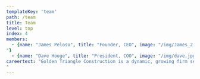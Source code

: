 ```yaml
---
templateKey: 'team'
path: /team
title: Team
level: top
index: 4
members:
  - {name: "James Peloso", title: "Founder, CEO", image: "/img/James_2.jpg", description: "Since founding Golden Triangle Construction Management Inc. in 2002, acting president James brings over three decades of construction industry and land development expertise to Golden Triangle. Having served as Director of Planning and Facilities for a school division, a Vice-President of a subcontracting company, and managing a general contracting firm, James has extensive hands-on experience in institutional, commercial, industrial, and multi-family residential construction. Coupled with years working on construction sites, James’s unique and comprehensive skill set equips Golden Triangle with a competitive advantage and project management second to none – from project conception to completion.
"}
  - {name: "Dave Hooge", title: "President, COO", image: "/img/dave.jpg"}
careertext: "Golden Triangle Construction is a dynamic, growing firm serving institutional and commercial markets in Calgary and the surrounding area. We recognize that quality employees are a major asset and key to the successful fulfillment of our mission – and are committed to providing a competitive compensation and benefits package, including a profit-sharing program, and opportunities for advancement. Our corporate culture fosters an energetic, positive and productive work environment. If you are up to the challenge of tackling large and complex projects, we would like to hear from you!
"
---
```

